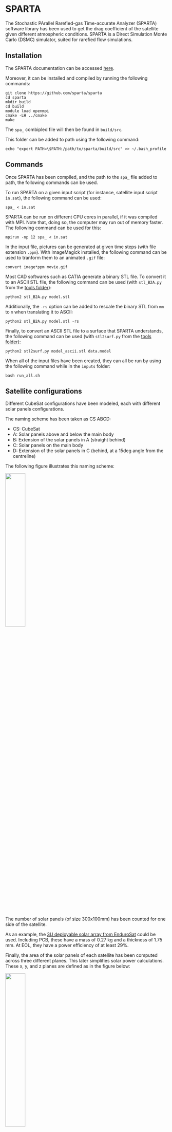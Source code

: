 # SPARTA

The Stochastic PArallel Rarefied-gas Time-accurate Analyzer (SPARTA) software library has been used to get the drag coefficient of the satellite given different atmospheric conditions. SPARTA is a Direct Simulation Monte Carlo (DSMC) simulator, suited for rarefied flow simulations.

## Installation
The SPARTA documentation can be accessed [here](https://sparta.github.io/).

Moreover, it can be installed and compiled by running the following commands:
```
git clone https://github.com/sparta/sparta
cd sparta
mkdir build
cd build
module load openmpi
cmake -LH ../cmake
make
```
The `spa_` combipled file will then be found in `build/src`.

This folder can be added to path using the following command:
```
echo "export PATH=\$PATH:/path/to/sparta/build/src" >> ~/.bash_profile
```

## Commands

Once SPARTA has been compiled, and the path to the `spa_` file added to path, the following commands can be used.

To run SPARTA on a given input script (for instance, satellite input script `in.sat`), the following command can be used:
```
spa_ < in.sat
```

SPARTA can be run on different CPU cores in parallel, if it was compiled with MPI.
Note that, doing so, the computer may run out of memory faster.
The following command can be used for this:
```
mpirun -np 12 spa_ < in.sat
```

In the input file, pictures can be generated at given time steps (with file extension `.ppm`).
With ImageMagick installed, the following command can be used to tranform them to an animated `.gif` file:
```
convert image*ppm movie.gif
```

Most CAD softwares such as CATIA generate a binary STL file. To convert it to an ASCII STL file, the following command can be used (with `stl_B2A.py` from the [tools folder](tools)):
```
python2 stl_B2A.py model.stl
```
Additionally, the `-rs` option can be added to rescale the binary STL from `mm` to `m` when translating it to ASCII:
```
python2 stl_B2A.py model.stl -rs
```

Finally, to convert an ASCII STL file to a surface that SPARTA understands, the following command can be used (with `stl2surf.py` from the [tools folder](tools)):
```
python2 stl2surf.py model_ascii.stl data.model
```

When all of the input files have been created, they can all be run by using the following command while in the `inputs` folder:
```
bash run_all.sh
```

## Satellite configurations

Different CubeSat configurations have been modeled, each with different solar panels configurations.

The naming scheme has been taken as CS ABCD:
 * CS: CubeSat
 * A: Solar panels above and below the main body
 * B: Extension of the solar panels in A (straight behind)
 * C: Solar panels on the main body
 * D: Extension of the solar panels in C (behind, at a 15deg angle from the centreline)

The following figure illustrates this naming scheme:

<img src="CS/naming.png" width="35%">

The number of solar panels (of size 300x100mm) has been counted for one side of the satellite. 

As an example, the [3U deployable solar array from EnduroSat](https://www.endurosat.com/cubesat-store/cubesat-solar-panels/3u-single-deployable-solar-array) could be used.
Including PCB, these have a mass of 0.27 kg and a thickness of 1.75 mm. At EOL, they have a power efficiency of at least 29%.

Finally, the area of the solar panels of each satellite has been computed across three different planes. This later simplifies solar power calculations.
These x, y, and z planes are defined as in the figure below:

<img src="CS/planes.png" width="35%">

| Satellite name | # of solar panels (x2) | Reference length [m] | x-area [m2] | y-area [m2] | z-area [m2] | Illustration                           |
|----------------|------------------------|----------------------|-------------|-------------|-------------|----------------------------------------|
| CS 0020        | 2                      | 0.3                  | 0           | 0.042426    | 0.042426    | <img src="CS/CS_0020.png" width="85%"> |
| CS 1020        | 4                      | 0.341421             | 0           | 0.102426    | 0.042426    | <img src="CS/CS_1020.png" width="85%"> |
| CS 0021        | 4                      | 0.589778             | 0.031058    | 0.083343    | 0.083343    | <img src="CS/CS_0021.png" width="85%"> |
| CS 2020        | 6                      | 0.541421             | 0           | 0.162426    | 0.042426    | <img src="CS/CS_2020.png" width="85%"> |
| CS 1021        | 6                      | 0.589778             | 0.031058    | 0.143343    | 0.083343    | <img src="CS/CS_1021.png" width="85%"> |
| CS 3020        | 8                      | 0.741421             | 0           | 0.222426    | 0.042426    | <img src="CS/CS_3020.png" width="85%"> |
| CS 2021        | 8                      | 0.589778             | 0.031058    | 0.203343    | 0.083343    | <img src="CS/CS_2021.png" width="85%"> |
| CS 2120        | 10                     | 0.6                  | 0           | 0.282426    | 0.042426    | <img src="CS/CS_2120.png" width="85%"> |
| CS 3021        | 10                     | 0.741421             | 0.031058    | 0.263343    | 0.083343    | <img src="CS/CS_3021.png" width="85%"> |

## Conditions

The conditions in which the simulation has been made have been varied, as to gather different drag values, for interpolation later on.

First, the orbital altitudes have been varied between 85 km and 150 km.
This leads to the following parameters:

| Altitude [km] | Velocity [m/s] | Density [kg/m3] | Dynamic pressure [Pa] | Temperature [K] | Pressure [Pa] | Mixture [mol/mol]                                     |
|---------------|----------------|-----------------|-----------------------|-----------------|---------------|-------------------------------------------------------|
| 85            | 3494.17        | 7.1E-07         | 4.3343                | 135             | 2.3E-02       | 90.5% CO2, 3.5% N2, 2.5% Ar, 1.5% CO, 1.5% O, 0.5% O2 |
| 115           | 3493.29        | 1.8E-08         | 1.0983E-01            | 115             | 3.7E-04       | 81% CO2, 4.5% N2, 3.5% Ar, 5% CO, 5.5% O, 0.5% O2     |
| 150           | 3483.82        | 1.6E-10         | 9.7096E-04            | 175             | 7.1E-06       | 42% CO2, 12.5% N2, 4.5% Ar, 15% CO, 25% O, 1% O2      |

The velocities have been taken from the orbital simulations made in [MCD/feasible_altitudes.py](../MCD/feasible_altitudes.py).
The mixture, temperatures, pressures, and densities have been obtained from the [online interface](http://www-mars.lmd.jussieu.fr/mcd_python) of the Mars Climate Database, taking time and position averaged values.

## Input files
The script [comp_inputs.py](setup/comp_inputs.py) has then been used to generate the relevant input files for the SPARTA simulations.

These input files have been made for each satellite, for each of the satellite configurations.

These can be found in the [inputs](setup/inputs), and are of the format `in.*`.

It is worth noting that grid size has been capped to a maximum of (10, 10, 10), to avoid having the grid size too big compared to the geometry (satellite) size.

Additionally, the `f_num` parameter has been tuned to ensure that enough simulated particules are present. At h=85km, `f_num` has been increased by a factor of 100. It has been decreased by a factor of 1E3 at h=115km, and decreased by a factor of 1E7 for h=150km.

*Note that all SPARTA simulations assume that the satellite is 20% diffuse and 80% specular. This should be tuned.*

## Results

Running SPARTA for the different altitudes, the force in each direction has been saved in `.dat` files in the [results folder](results).

Then, [analyse_results.py](analyse_results.py) has been used to compute the drag force from all of the simulations.

At each altitude, the dynamic pressure (in Pa) has been computed as follows:

<img src="https://render.githubusercontent.com/render/math?math=q%20=%20\frac{1}{2}%20\cdot%20\rho%20\cdot%20V^2">

For each satellite configuration, the reference surface `S` has been taken as the frontal area of the cubesat itself, not including the solar panels.
In the simulation runs, `S = 0.01 m2`. This means that, later on, the same reference surface has to be used.

If the satellite is to be scaled, the solar panels must be scaled equally to the cubesat itself for the drag coefficients to be valid.

The drag coefficients have then been computed at each altitude by using the following equation:

<img src="https://render.githubusercontent.com/render/math?math=C_D%20=%20\frac{D}{q%20\cdot%20S}=100%20\cdot%20\frac{D}{q}">

This leads to the drag coefficients of the table below, with the Knudsen numbers included as well:

| Satellite name | Altitude [km] | Knudsen number [-] | Drag [N]    | Reference surface [m2] | Drag coefficient [-] |
|----------------|---------------|--------------------|-------------|------------------------|----------------------|
| CS 0020        | 85            | 6.871E-01          | 1.33730E-01 | 0.01                   | 3.08541              |
| CS 0020        | 115           | 2.656E+01          | 2.70496E-03 | 0.01                   | 2.46291              |
| CS 0020        | 150           | 2.755E+03          | 2.27725E-05 | 0.01                   | 2.34536              |
| CS 1020        | 85            | 6.038E-01          | 1.94733E-01 | 0.0104                 | 4.49286              |
| CS 1020        | 115           | 2.334E+01          | 4.78227E-03 | 0.0104                 | 4.35434              |
| CS 1020        | 150           | 2.421E+03          | 4.23014E-05 | 0.0104                 | 4.35666              |
| CS 0021        | 85            | 3.495E-01          | 1.75761E-01 | 0.041058               | 4.05514              |
| CS 0021        | 115           | 1.351E+01          | 3.00427E-03 | 0.041058               | 2.73544              |
| CS 0021        | 150           | 1.401E+03          | 2.59260E-05 | 0.041058               | 2.67014              |
| CS 2020        | 85            | 3.807E-01          | 2.41223E-01 | 0.0108                 | 5.56548              |
| CS 2020        | 115           | 1.472E+01          | 5.01928E-03 | 0.0108                 | 4.57014              |
| CS 2020        | 150           | 1.527E+03          | 4.45674E-05 | 0.0108                 | 4.59003              |
| CS 1021        | 85            | 3.495E-01          | 1.60198E-01 | 0.041458               | 3.69607              |
| CS 1021        | 115           | 1.351E+01          | 3.26494E-03 | 0.041458               | 2.97278              |
| CS 1021        | 150           | 1.401E+03          | 2.85346E-05 | 0.041458               | 2.93880              |
| CS 3020        | 85            | 2.780E-01          | 2.23061E-01 | 0.0112                 | 5.14644              |
| CS 3020        | 115           | 1.075E+01          | 5.34656E-03 | 0.0112                 | 4.86814              |
| CS 3020        | 150           | 1.115E+03          | 4.78650E-05 | 0.0112                 | 4.92966              |
| CS 2021        | 85            | 3.495E-01          | 2.31226E-01 | 0.041858               | 5.33483              |
| CS 2021        | 115           | 1.351E+01          | 3.61926E-03 | 0.041858               | 3.29540              |
| CS 2021        | 150           | 1.401E+03          | 3.12696E-05 | 0.041858               | 3.22048              |
| CS 2120        | 85            | 3.436E-01          | 1.85292E-01 | 0.0108                 | 4.27504              |
| CS 2120        | 115           | 1.328E+01          | 3.60861E-03 | 0.0108                 | 3.28570              |
| CS 2120        | 150           | 1.378E+03          | 3.03756E-05 | 0.0108                 | 3.12841              |
| CS 3021        | 85            | 2.780E-01          | 2.35392E-01 | 0.042258               | 5.43094              |
| CS 3021        | 115           | 1.075E+01          | 5.66496E-03 | 0.042258               | 5.15804              |
| CS 3021        | 150           | 1.115E+03          | 5.04034E-05 | 0.042258               | 5.19109              |